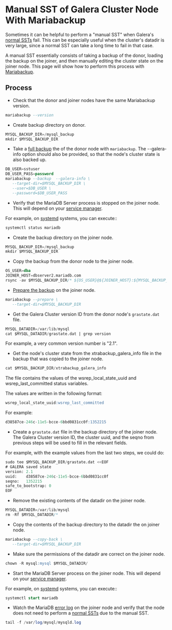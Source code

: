 # Manual SST of Galera Cluster Node With Mariabackup

Sometimes it can be helpful to perform a "manual SST" when Galera's [normal SSTs](/replication/galera-cluster/state-snapshot-transfers-ssts-in-galera-cluster/introduction-to-state-snapshot-transfers-ssts/) fail. This can be especially useful when the cluster's <a undefined>datadir</a> is very large, since a normal SST can take a long time to fail in that case.

A manual SST essentially consists of taking a backup of the donor, loading the backup on the joiner, and then manually editing the cluster state on the joiner node. This page will show how to perform this process with [Mariabackup](/mariadb-administration/backing-up-and-restoring-databases/mariabackup/).

## Process

- Check that the donor and joiner nodes have the same Mariabackup version.

```sql
mariabackup --version
```

- Create backup directory on donor.

```sql
MYSQL_BACKUP_DIR=/mysql_backup
mkdir $MYSQL_BACKUP_DIR
```

- Take a [full backup](/mariadb-administration/backing-up-and-restoring-databases/mariabackup/full-backup-and-restore-with-mariabackup/) the of the donor node with `mariabackup`. The <a undefined>--galera-info</a> option should also be provided, so that the node's cluster state is also backed up.

```sql
DB_USER=sstuser
DB_USER_PASS=password
mariabackup --backup  --galera-info \
   --target-dir=$MYSQL_BACKUP_DIR \
   --user=$DB_USER \
   --password=$DB_USER_PASS
```

- Verify that the MariaDB Server process is stopped on the joiner node. This will depend on your [service manager](/kb/en/starting-and-stopping-mariadb-starting-and-stopping-mariadb/).

For example, on [systemd](/mariadb-administration/getting-installing-and-upgrading-mariadb/starting-and-stopping-mariadb/systemd/) systems, you can execute::

```sql
systemctl status mariadb
```

- Create the backup directory on the joiner node.

```sql
MYSQL_BACKUP_DIR=/mysql_backup
mkdir $MYSQL_BACKUP_DIR
```

- Copy the backup from the donor node to the joiner node.

```sql
OS_USER=dba
JOINER_HOST=dbserver2.mariadb.com
rsync -av $MYSQL_BACKUP_DIR/* ${OS_USER}@${JOINER_HOST}:${MYSQL_BACKUP_DIR}
```

- [Prepare the backup](/kb/en/full-backup-and-restore-with-mariabackup/#preparing-the-backup) on the joiner node.

```sql
mariabackup --prepare \
   --target-dir=$MYSQL_BACKUP_DIR
```

- Get the Galera Cluster version ID from the donor node's `grastate.dat` file.

```sql
MYSQL_DATADIR=/var/lib/mysql
cat $MYSQL_DATADIR/grastate.dat | grep version
```

For example, a very common version number is "2.1".

- Get the node's cluster state from the <a undefined>xtrabackup_galera_info</a> file in the backup that was copied to the joiner node.

```sql
cat $MYSQL_BACKUP_DIR/xtrabackup_galera_info
```

The file contains the values of the <a undefined>wsrep_local_state_uuid</a> and <a undefined>wsrep_last_committed</a> status variables.

The values are written in the following format:

```sql
wsrep_local_state_uuid:wsrep_last_committed
```

For example:

```sql
d38587ce-246c-11e5-bcce-6bbd0831cc0f:1352215
```

- Create a `grastate.dat` file in the backup directory of the joiner node. The Galera Cluster version ID, the cluster uuid, and the seqno from previous steps will be used to fill in the relevant fields.

For example, with the example values from the last two steps, we could do:

```sql
sudo tee $MYSQL_BACKUP_DIR/grastate.dat <<EOF
# GALERA saved state
version: 2.1
uuid:    d38587ce-246c-11e5-bcce-6bbd0831cc0f
seqno:   1352215
safe_to_bootstrap: 0
EOF
```

- Remove the existing contents of the <a undefined>datadir</a> on the joiner node.

```sql
MYSQL_DATADIR=/var/lib/mysql
rm -Rf $MYSQL_DATADIR/*
```

- Copy the contents of the backup directory to the <a undefined>datadir</a> the on joiner node.

```sql
mariabackup --copy-back \
   --target-dir=$MYSQL_BACKUP_DIR
```

- Make sure the permissions of the <a undefined>datadir</a> are correct on the joiner node.

```sql
chown -R mysql:mysql $MYSQL_DATADIR/
```

- Start the MariaDB Server process on the joiner node. This will depend on your [service manager](/kb/en/starting-and-stopping-mariadb-starting-and-stopping-mariadb/).

For example, on [systemd](/mariadb-administration/getting-installing-and-upgrading-mariadb/starting-and-stopping-mariadb/systemd/) systems, you can execute::

```sql
systemctl start mariadb
```

- Watch the MariaDB [error log](/mariadb-administration/server-monitoring-logs/error-log/) on the joiner node and verify that the node does not need to perform a [normal SSTs](/replication/galera-cluster/state-snapshot-transfers-ssts-in-galera-cluster/introduction-to-state-snapshot-transfers-ssts/) due to the manual SST.

```sql
tail -f /var/log/mysql/mysqld.log
```